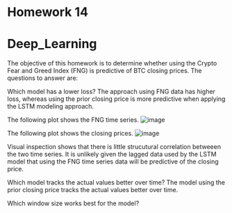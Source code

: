 # Homework 14
# Deep_Learning

The objective of this homework is to determine whether using the Crypto Fear and Greed Index (FNG) is predictive of BTC closing prices. The questions to answer are: 

Which model has a lower loss?
The approach using FNG data has higher loss, whereas using the prior closing price is more predictive when applying the LSTM modeling approach. 

The following plot shows the FNG time series. 
![image](https://user-images.githubusercontent.com/1499520/135772804-9932b903-cd98-4c87-beb0-16d4562644ad.png)



The following plot shows the closing prices. 
![image](https://user-images.githubusercontent.com/1499520/135772834-cd5fdb00-5b89-491d-9d18-a725cb10214e.png)



Visual inspection shows that there is little strucutural correlation betweeen the two time series.  It is unlikely given the lagged data used by the LSTM model that using the FNG time series data will be predictive of the closing price. 


Which model tracks the actual values better over time?
The model using the prior closing price tracks the actual values better over time.

Which window size works best for the model?
